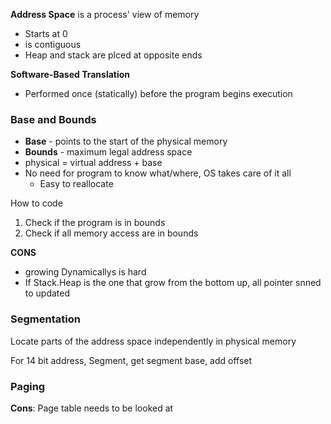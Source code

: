 **Address Space** is a process' view of memory
- Starts at 0
- is contiguous
- Heap and stack are plced at opposite ends

**Software-Based Translation**
- Performed once (statically) before the program begins execution


### Base and Bounds
- **Base** - points to the start of the physical memory
- **Bounds** - maximum legal address space
-  physical = virtual address + base
- No need for program to know what/where, OS takes care of it all
	- Easy to reallocate

How to code
1. Check if the program is in bounds
2. Check if all memory access are in bounds

**CONS**
- growing Dynamicallys is hard
- If Stack.Heap is the one that grow from the bottom up, all pointer snned to updated

### Segmentation
Locate parts of the address space independently in physical memory

For 14 bit address, Segment, get segment base, add offset


### Paging

**Cons**: Page table needs to be looked at

